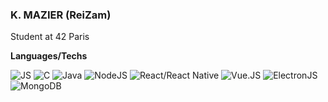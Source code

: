 ### K. MAZIER (ReiZam)

Student at 42 Paris

**Languages/Techs**

![JS](https://img.shields.io/badge/-JavaScript-orange?style=flat-square)
![C](https://img.shields.io/badge/-C-lightgrey?style=flat-square)
![Java](https://img.shields.io/badge/-Java-yellow?style=flat-square)
![NodeJS](https://img.shields.io/badge/-NodeJS-green?style=flat-square)
![React/React Native](https://img.shields.io/badge/-React-blue?style=flat-square)
![Vue.JS](https://img.shields.io/badge/-React-yellowgreen?style=flat-square)
![ElectronJS](https://img.shields.io/badge/-Electron-informational?style=flat-square)
![MongoDB](https://img.shields.io/badge/-MongoDB-brightgreen?style=flat-square)
